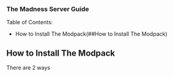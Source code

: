 ### The Madness Server Guide
Table of Contents:
* How to Install The Modpack(##How to Install The Modpack)
## How to Install The Modpack
There are 2 ways
